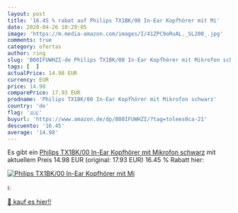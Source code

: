 ```yaml
---
layout: post
title: '16.45 % rabat auf Philips TX1BK/00 In-Ear Kopfhörer mit Mi'
date: 2020-04-26 10:29:05
image: 'https://m.media-amazon.com/images/I/41ZPC9oRuAL._SL200_.jpg'
comments: true
category: ofertas
author: ring
slug: 'B00IFUWHZI-de Philips TX1BK/00 In-Ear Kopfhörer mit Mikrofon schwarz'
tags: [  ]
actualPrice: 14.98 EUR
currency: EUR
price: 14.98
comparePrice: 17.93 EUR
prodname: 'Philips TX1BK/00 In-Ear Kopfhörer mit Mikrofon schwarz'
country: 'de'
flag: '🇩🇪'
buyurl: 'https://www.amazon.de/dp/B00IFUWHZI/?tag=tolees0ca-21'
descuento: '16.45'
average: '14.98'
---
```


Es gibt ein [Philips TX1BK/00 In-Ear Kopfhörer mit Mikrofon schwarz](https://www.amazon.de/dp/B00IFUWHZI/?tag=tolees0ca-21) mit aktuellem Preis 14.98 EUR (original: 17.93 EUR) 16.45 % Rabatt hier:

[![Philips TX1BK/00 In-Ear Kopfhörer mit Mi](https://m.media-amazon.com/images/I/41ZPC9oRuAL._SL200_.jpg)](https://www.amazon.de/dp/B00IFUWHZI/?tag=tolees0ca-21)

ℹ️:


[🛒 kauf es hier!!](https://www.amazon.de/dp/B00IFUWHZI/?tag=tolees0ca-21)
